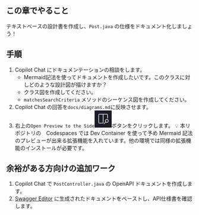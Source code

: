## この章でやること

テキストベースの設計書を作成し、`Post.java` の仕様をドキュメント化しましょう！

## 手順

1. Copilot Chat にドキュメンテーションの相談をします。
    - Mermaid記法を使ってドキュメントを作成したいです。このクラスに対しどのような設計図が描けますか？
    - クラス図を作成してください。
    - `matchesSearchCriteria` メソッドのシーケンス図を作成してください。
1. Copilot Chat の回答を`docs/diagrams.md`に反映させます。
1. 右上の`Open Preview to the Side`![mermaid-preview](images/3-mermaid-preview.png)ボタンをクリックします。 :bulb: 本リポジトリの　Codespaces では Dev Container を使って予め Mermaid 記法のプレビューが出来る拡張機能を入れています。他の環境では同様の拡張機能のインストールが必要です。

## 余裕がある方向けの追加ワーク

1. Copilot Chat で `PostController.java` の OpenAPI ドキュメントを作成します。
1. [Swagger Editor](https://editor.swagger.io/) に生成されたドキュメントをペーストし、API仕様書を確認します。